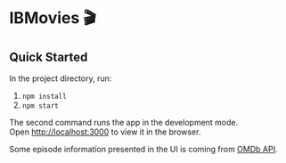 # IBMovies 🎬

## Quick Started

In the project directory, run:

1. `npm install`
2. `npm start`

The second command runs the app in the development mode.<br />
Open [http://localhost:3000](http://localhost:3000) to view it in the browser.

Some episode information presented in the UI is coming from [OMDb API](http://www.omdbapi.com/).
